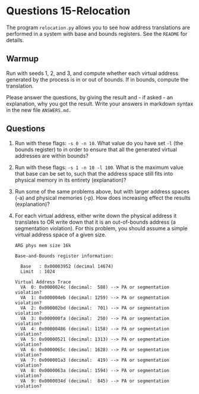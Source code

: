 # Questions 15-Relocation

The program `relocation.py` allows you to see how address translations are
performed in a system with base and bounds registers. See the `README` for
details.

## Warmup

Run with seeds 1, 2, and 3, and compute whether each virtual address generated
by the process is in or out of bounds. If in bounds, compute the translation.

Please answer the questions, by giving the result and - if asked - an
explanation, why you got the result. Write your answers in markdown syntax in
the new file `ANSWERS.md.`

## Questions

1. Run with these flags: `-s 0 -n 10`. What value do you have set `-l` (the
   bounds register) to in order to ensure that all the generated virtual
   addresses are within bounds?

1. Run with these flags: `-s 1 -n 10 -l 100`. What is the maximum value that
   base can be set to, such that the address space still fits into physical
   memory in its entirety (explanation)?

1. Run some of the same problems above, but with larger address spaces (-a) and
   physical memories (-p). How does increasing effect the results (explanation)?

1. For each virtual address, either write down the physical address it
   translates to OR write down that it is an out-of-bounds address (a
   segmentation violation). For this problem, you should assume a simple virtual
   address space of a given size.

   ```text
   ARG phys mem size 16k

   Base-and-Bounds register information:

     Base   : 0x00003952 (decimal 14674)
     Limit  : 1024

   Virtual Address Trace
     VA  0: 0x0000024c (decimal:  588) --> PA or segmentation violation?
     VA  1: 0x000004eb (decimal: 1259) --> PA or segmentation violation?
     VA  2: 0x000002bd (decimal:  701) --> PA or segmentation violation?
     VA  3: 0x000000fa (decimal:  250) --> PA or segmentation violation?
     VA  4: 0x00000486 (decimal: 1158) --> PA or segmentation violation?
     VA  5: 0x00000521 (decimal: 1313) --> PA or segmentation violation?
     VA  6: 0x0000065c (decimal: 1628) --> PA or segmentation violation?
     VA  7: 0x000001a3 (decimal:  419) --> PA or segmentation violation?
     VA  8: 0x0000063a (decimal: 1594) --> PA or segmentation violation?
     VA  9: 0x0000034d (decimal:  845) --> PA or segmentation violation?
    ```
